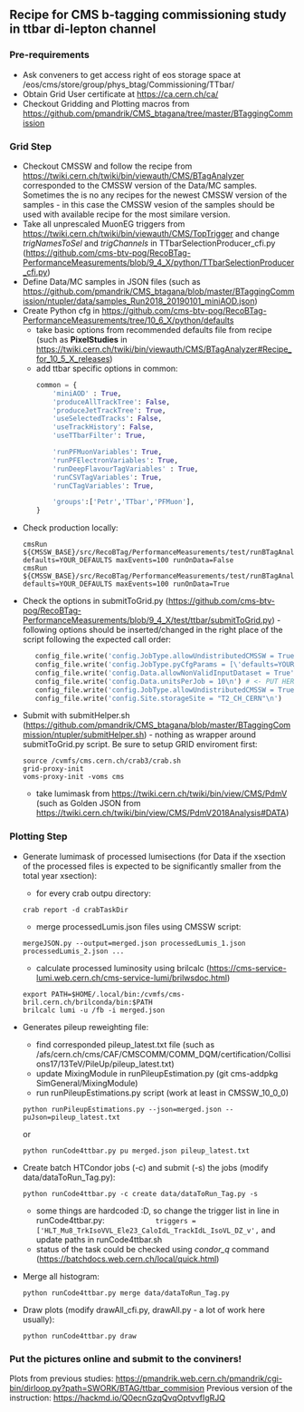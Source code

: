 
## Recipe for CMS b-tagging commissioning study in ttbar di-lepton channel
### Pre-requirements
* Ask conveners to get access right of eos storage space at /eos/cms/store/group/phys_btag/Commissioning/TTbar/
* Obtain Grid User certificate at https://ca.cern.ch/ca/
* Checkout Gridding and Plotting macros from https://github.com/pmandrik/CMS_btagana/tree/master/BTaggingCommission

### Grid Step
* Checkout CMSSW and follow the recipe from https://twiki.cern.ch/twiki/bin/viewauth/CMS/BTagAnalyzer
  corresponded to the CMSSW version of the Data/MC samples. Sometimes the is no any recipes for the newest CMSSW 
  version of the samples - in this case the CMSSW vesion of the samples should be used with available recipe for the most      similare version.
* Take all unprescaled MuonEG triggers from https://twiki.cern.ch/twiki/bin/viewauth/CMS/TopTrigger
  and change *trigNamesToSel* and *trigChannels* in TTbarSelectionProducer_cfi.py (https://github.com/cms-btv-pog/RecoBTag-PerformanceMeasurements/blob/9_4_X/python/TTbarSelectionProducer_cfi.py)
* Define Data/MC samples in JSON files (such as https://github.com/pmandrik/CMS_btagana/blob/master/BTaggingCommission/ntupler/data/samples_Run2018_20190101_miniAOD.json)
* Create Python cfg in https://github.com/cms-btv-pog/RecoBTag-PerformanceMeasurements/tree/10_6_X/python/defaults
  * take basic options from recommended defaults file from recipe (such as **PixelStudies** in https://twiki.cern.ch/twiki/bin/viewauth/CMS/BTagAnalyzer#Recipe_for_10_5_X_releases)
  * add ttbar specific options in common: 
    ```python
    common = {
        'miniAOD' : True,
        'produceAllTrackTree': False,
        'produceJetTrackTree': True,
        'useSelectedTracks': False,
        'useTrackHistory': False,
        'useTTbarFilter': True,

        'runPFMuonVariables': True,
        'runPFElectronVariables': True,
        'runDeepFlavourTagVariables' : True,
        'runCSVTagVariables': True,        
        'runCTagVariables': True,

        'groups':['Petr','TTbar','PFMuon'],
    }
    ```
* Check production locally:
   ```shell
   cmsRun ${CMSSW_BASE}/src/RecoBTag/PerformanceMeasurements/test/runBTagAnalyzer_cfg.py defaults=YOUR_DEFAULTS maxEvents=100 runOnData=False
   cmsRun ${CMSSW_BASE}/src/RecoBTag/PerformanceMeasurements/test/runBTagAnalyzer_cfg.py defaults=YOUR_DEFAULTS maxEvents=100 runOnData=True
   ```
* Check the options in submitToGrid.py (https://github.com/cms-btv-pog/RecoBTag-PerformanceMeasurements/blob/9_4_X/test/ttbar/submitToGrid.py) - following options should be inserted/changed in the right place of the script following the expected call order:
   ```python
      config_file.write('config.JobType.allowUndistributedCMSSW = True\n')
      config_file.write('config.JobType.pyCfgParams = [\'defaults=YOUR_DEFAULTS\', \'maxEvents=-1\', \'runOnData=%s\']\n' % bool(isData))
      config_file.write('config.Data.allowNonValidInputDataset = True')
      config_file.write('config.Data.unitsPerJob = 10\n') # <- PUT HERE RIGHT VALUE BASED ON SIZE OF THE DATASETS
      config_file.write('config.JobType.allowUndistributedCMSSW = True\n')
      config_file.write('config.Site.storageSite = "T2_CH_CERN"\n')
   ```
* Submit with submitHelper.sh (https://github.com/pmandrik/CMS_btagana/blob/master/BTaggingCommission/ntupler/submitHelper.sh) - nothing as wrapper around submitToGrid.py script. Be sure to setup GRID enviroment first:
   ```shell
   source /cvmfs/cms.cern.ch/crab3/crab.sh
   grid-proxy-init
   voms-proxy-init -voms cms
   ```
   * take lumimask from https://twiki.cern.ch/twiki/bin/view/CMS/PdmV (such as Golden JSON from https://twiki.cern.ch/twiki/bin/view/CMS/PdmV2018Analysis#DATA)
    
### Plotting Step
* Generate lumimask of processed lumisections (for Data if the xsection of the processed files is expected to be significantly smaller from the total year xsection):
  * for every crab outpu directory:
  ```shell
  crab report -d crabTaskDir
  ```
  * merge processedLumis.json files using CMSSW script:
  ```shell
  mergeJSON.py --output=merged.json processedLumis_1.json processedLumis_2.json ...
  ```
  * calculate processed luminosity using brilcalc (https://cms-service-lumi.web.cern.ch/cms-service-lumi/brilwsdoc.html)
  ```shell
  export PATH=$HOME/.local/bin:/cvmfs/cms-bril.cern.ch/brilconda/bin:$PATH
  brilcalc lumi -u /fb -i merged.json
  ```
* Generates pileup reweighting file:
  * find corresponded pileup_latest.txt file (such as /afs/cern.ch/cms/CAF/CMSCOMM/COMM_DQM/certification/Collisions17/13TeV/PileUp/pileup_latest.txt)
  * update MixingModule in runPileupEstimation.py (git cms-addpkg SimGeneral/MixingModule)
  * run runPileupEstimations.py script (work at least in CMSSW_10_0_0)
  ```shell
  python runPileupEstimations.py --json=merged.json --puJson=pileup_latest.txt
  ```
  or
  ```
  python runCode4ttbar.py pu merged.json pileup_latest.txt
  ```
  
* Create batch HTCondor jobs (-c) and submit (-s) the jobs (modify data/dataToRun_Tag.py):
  ```shell
  python runCode4ttbar.py -c create data/dataToRun_Tag.py -s
  ```
  * some things are hardcoded :D, so change the trigger list in line in runCode4ttbar.py:
  ```            triggers = ['HLT_Mu8_TrkIsoVVL_Ele23_CaloIdL_TrackIdL_IsoVL_DZ_v',```
  and update paths in runCode4ttbar.sh
  * status of the task could be checked using *condor_q* command (https://batchdocs.web.cern.ch/local/quick.html)

* Merge all histogram:
  ```shell
  python runCode4ttbar.py merge data/dataToRun_Tag.py
  ```
  
* Draw plots (modify drawAll_cfi.py, drawAll.py - a lot of work here usually):
  ```shell
  python runCode4ttbar.py draw
  ```
### Put the pictures online and submit to the conviners!
Plots from previous studies: https://pmandrik.web.cern.ch/pmandrik/cgi-bin/dirloop.py?path=SWORK/BTAG/ttbar_commision
Previous version of the instruction: https://hackmd.io/Q0ecnGzqQvqOptvvfIgRJQ
